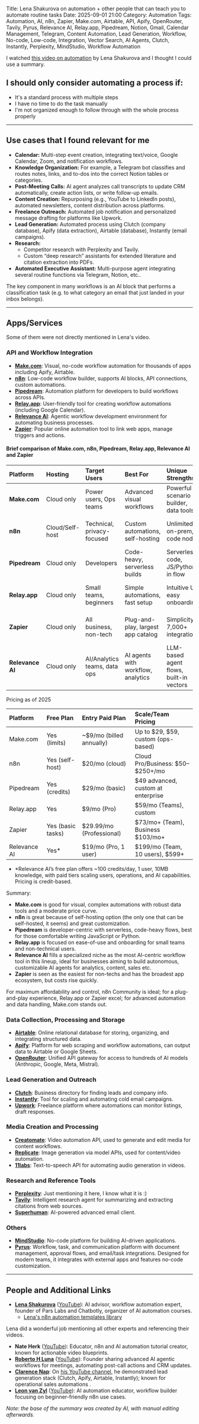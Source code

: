 Title: Lena Shakurova on automation + other people that can teach you to automate routine tasks 
Date: 2025-09-01 21:00
Category: Automation
Tags: Automation, AI, n8n, Zapier, Make.com, Airtable, API, Apify, OpenRouter, Tavily, Pyrus, Relevance AI, Relay.app, Pipedream, Notion, Gmail, Calendar Management, Telegram, Content Automation, Lead Generation, Workflow, No-code, Low-code, Integration, Vector Search, AI Agents, Clutch, Instantly, Perplexity, MindStudio, Workflow Automation  

I watched [this video on automation](https://www.youtube.com/watch?v=7JVrmSDVHW4) by Lena Shakurova and I thought I could use a summary.

## I should only consider automating a process if:

- It's a standard process with multiple steps
- I have no time to do the task manually
- I'm not organized enough to follow through with the whole process properly 
<!-- PELICAN_END_SUMMARY -->

***

## Use cases that I found relevant for me

- **Calendar:** Multi-step event creation, integrating text/voice, Google Calendar, Zoom, and notification workflows.
- **Knowledge Organization:** For example, a Telegram bot classifies and routes notes, links, and to-dos into the correct Notion tables or categories.
- **Post-Meeting Calls:** AI agent analyzes call transcripts to update CRM automatically, create action lists, or write follow-up emails.
- **Content Creation:** Repurposing (e.g., YouTube to LinkedIn posts), automated newsletters, content distribution across platforms.
- **Freelance Outreach:** Automated job notification and personalized message drafting for platforms like Upwork.
- **Lead Generation:** Automated process using Clutch (company database), Apify (data extraction), Airtable (database), Instantly (email campaigns).
- **Research:**
    - Competitor research with Perplexity and Tavily.
    - Custom “deep research” assistants for extended literature and citation extraction into PDFs.
- **Automated Executive Assistant:** Multi-purpose agent integrating several routine functions via Telegram, Notion, etc..

The key component in many workflows is an AI block that performs a classification task (e.g. to what category an email that just landed in your inbox belongs).

***

## Apps/Services

Some of them were not directly mentioned in Lena's video.

### API and Workflow Integration

- **[Make.com](https://www.make.com)**: Visual, no-code workflow automation for thousands of apps including Apify, Airtable.
- **[n8n](https://n8n.io)**: Low-code workflow builder, supports AI blocks, API connections, custom automations.
- **[Pipedream](https://pipedream.com)**: Automation platform for developers to build workflows across APIs.
- **[Relay.app](https://relay.app)**: User-friendly tool for creating workflow automations (including Google Calendar).
- **[Relevance AI](https://relevanceai.com)**: Agentic workflow development environment for automating business processes.
- **[Zapier](https://zapier.com)**: Popular online automation tool to link web apps, manage triggers and actions.

#### Brief comparison of Make.com, n8n, Pipedream, Relay.app, Relevance AI and Zapier

| Platform | Hosting | Target Users | Best For | Unique Strengths | Key Limits | Integrations |
| :-- | :-- | :-- | :-- | :-- | :-- | :-- |
| **Make.com** | Cloud only | Power users, Ops teams | Advanced visual workflows | Powerful scenario builder, data tools | No self-host, module limits | 1500+ |
| **n8n** | Cloud/Self-host | Technical, privacy-focused | Custom automations, self-hosting | Unlimited on-prem, code nodes | Learning curve, fewer connectors | 400+ |
| **Pipedream** | Cloud only | Developers | Code-heavy, serverless builds | Serverless code, JS/Python in flow | Dev-oriented, not “no-code” | 1,000+ (API focus) |
| **Relay.app** | Cloud only | Small teams, beginners | Simple automations, fast setup | Intuitive UI, easy onboarding | Less depth, fewer connectors | 50+ |
| **Zapier** | Cloud only | All business, non-tech | Plug-and-play, largest app catalog | Simplicity, 7,000+ integrations | Price at scale, limited complexity | 7,000+ |
| **Relevance AI** | Cloud only | AI/Analytics teams, data ops | AI agents with workflow, analytics | LLM-based agent flows, built-in vectors | Credit model, smaller catalog | 100+ core apps |

Pricing as of 2025

| Platform | Free Plan | Entry Paid Plan | Scale/Team Pricing |
| :-- | :-- | :-- | :-- |
| Make.com | Yes (limits) | ~\$9/mo (billed annually) | Up to \$29, \$59, custom (ops-based) |
| n8n | Yes (self-host) | \$20/mo (cloud) | Cloud Pro/Business: \$50–\$250+/mo |
| Pipedream | Yes (credits) | \$29/mo (basic) | \$49 advanced, custom at enterprise |
| Relay.app | Yes | \$9/mo (Pro) | \$59/mo (Teams), custom |
| Zapier | Yes (basic tasks) | \$29.99/mo (Professional) | \$73/mo+ (Team), Business \$103/mo+ |
| Relevance AI | Yes* | \$19/mo (Pro, 1 user) | \$199/mo (Team, 10 users), \$599+ |

- *Relevance AI’s free plan offers ~100 credits/day, 1 user, 10MB knowledge, with paid tiers scaling users, operations, and AI capabilities. Pricing is credit-based.

Summary:

- **Make.com** is good for visual, complex automations with robust data tools and a moderate price curve.
- **n8n** is great because of self-hosting option (the only one that can be self-hosted, it seems) and great customization.
- **Pipedream** is developer-centric with serverless, code-heavy flows, best for those comfortable writing JavaScript or Python.
- **Relay.app** is focused on ease-of-use and onboarding for small teams and non-technical users.
- **Relevance AI** fills a specialized niche as the most AI-centric workflow tool in this lineup, ideal for businesses aiming to build autonomous, customizable AI agents for analytics, content, sales etc.
- **Zapier** is seen as the easiest for non-techs and has the broadest app ecosystem, but costs rise quickly.

For maximum affordability and control, n8n Community is ideal; for a plug-and-play experience, Relay.app or Zapier excel; for advanced automation and data handling, Make.com stands out.

### Data Collection, Processing and Storage

- **[Airtable](https://airtable.com)**: Online relational database for storing, organizing, and integrating structured data.
- **[Apify](https://apify.com)**: Platform for web scraping and workflow automations, can output data to Airtable or Google Sheets.
- **[OpenRouter](https://openrouter.ai)**: Unified API gateway for access to hundreds of AI models (Anthropic, Google, Meta, Mistral).


### Lead Generation and Outreach

- **[Clutch](https://clutch.co)**: Business directory for finding leads and company info.
- **[Instantly](https://instantly.ai)**: Tool for scaling and automating cold email campaigns.
- **[Upwork](https://upwork.com)**: Freelance platform where automations can monitor listings, draft responses.


### Media Creation and Processing

- **[Creatomate](https://creatomate.com)**: Video automation API, used to generate and edit media for content workflows.
- **[Replicate](https://replicate.com)**: Image generation via model APIs, used for content/video automation.
- **[11labs](https://11labs.io)**: Text-to-speech API for automating audio generation in videos.


### Research and Reference Tools

- **[Perplexity](https://perplexity.ai)**: Just mentioning it here, I know what it is :)
- **[Tavily](https://tavily.com)**: Intelligent research agent for summarizing and extracting citations from web sources.
- **[Superhuman](https://superhuman.com)**: AI-powered advanced email client.


### Others

- **[MindStudio](https://mindstudio.com)**: No-code platform for building AI-driven applications.
- **[Pyrus](https://pyrus.com)**: Workflow, task, and communication platform with document management, approval flows, and email/task integrations. Designed for modern teams, it integrates with external apps and features no-code customization.

***

## People and Additional Links

- **[Lena Shakurova](https://www.linkedin.com/in/lena-shakurova/)** ([YouTube](https://www.youtube.com/@LenaShakurova)): AI advisor, workflow automation expert, founder of Pars Labs and Chatbotly, organizer of AI automation courses.
  - [Lena's n8n automation templates library](https://maven.com/p/f5c898/60-n8n-automation-tutorials)

Lena did a wonderful job mentioning all other experts and referencing their videos.

- **Nate Herk** ([YouTube](https://www.youtube.com/@nateherk)): Educator, n8n and AI automation tutorial creator, known for actionable video blueprints.
- **[Roberto H Luna](https://www.linkedin.com/in/robertohluna/)** ([YouTube](https://www.youtube.com/@robertohluna)): Founder sharing advanced AI agentic workflows for meetings, automating post-call actions and CRM updates.
- **[Clarence Nap](https://www.linkedin.com/in/clarence-nap/)**: On [his YouTube channel](https://www.youtube.com/@ClarenceAutomations), he demonstrated lead generation stack (Clutch, Apify, Airtable, Instantly); known for operational sales automations .
- **[Leon van Zyl](https://www.linkedin.com/in/leonvanzyl/)** ([YouTube](https://www.youtube.com/@leonvanzyl)): AI automation educator, workflow builder focusing on beginner-friendly n8n use cases.

_Note: the base of the summary was created by AI, with manual editing afterwards._
